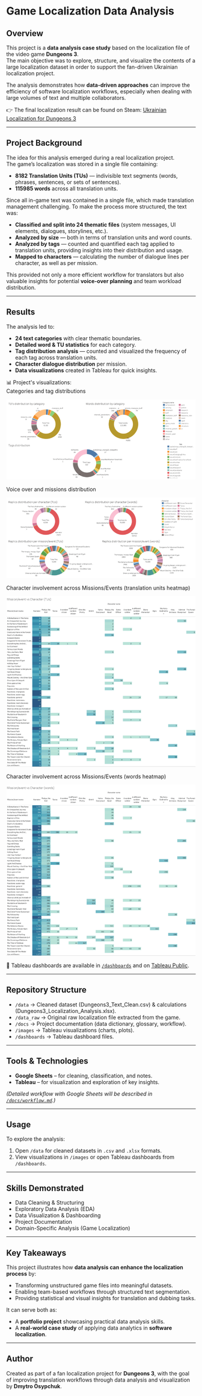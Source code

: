 # Game Localization Data Analysis

## Overview
This project is a **data analysis case study** based on the localization file of the video game **Dungeons 3**.  
The main objective was to explore, structure, and visualize the contents of a large localization dataset in order to support the fan-driven Ukrainian localization project.  

The analysis demonstrates how **data-driven approaches** can improve the efficiency of software localization workflows, especially when dealing with large volumes of text and multiple collaborators.  

👉 The final localization result can be found on Steam: [Ukrainian Localization for Dungeons 3](https://steamcommunity.com/sharedfiles/filedetails/?id=3522560800)

---

## Project Background
The idea for this analysis emerged during a real localization project.  
The game’s localization was stored in a single file containing:
- **8182 Translation Units (TUs)** — indivisible text segments (words, phrases, sentences, or sets of sentences).
- **115985 words** across all translation units.  

Since all in-game text was contained in a single file, which made translation management challenging. To make the process more structured, the text was:
- **Classified and split into 24 thematic files** (system messages, UI elements, dialogues, storylines, etc.).
- **Analyzed by size** — both in terms of translation units and word counts.
- **Analyzed by tags** — counted and quantified each tag applied to translation units, providing insights into their distribution and usage.
- **Mapped to characters** — calculating the number of dialogue lines per character, as well as per mission.  

This provided not only a more efficient workflow for translators but also valuable insights for potential **voice-over planning** and team workload distribution.

---

## Results
The analysis led to:
- **24 text categories** with clear thematic boundaries.  
- **Detailed word & TU statistics** for each category.
- **Tag distribution analysis** — counted and visualized the frequency of each tag across translation units.  
- **Character dialogue distribution** per mission.  
- **Data visualizations** created in Tableau for quick insights.  

📊 Project's visualizations:  
Categories and tag distributions 

![Categories and tag distributions](./images/Categories_tags_distribution.png)  

Voice over and missions distribution

![Voice over and missions distribution](./images/Distribution_character_mission.png) 

Character involvement across Missions/Events (translation units heatmap)

![Mission/event vs Character (TUs heatmap)](./images/Mission_event_vs_Character(TUs).png) 

Character involvement across Missions/Events (words heatmap)

![Mission/event vs Character (words heatmap)](./images/Mission_event_vs_Character(words).png)   

📑 Tableau dashboards are available in [`/dashboards`](./dashboards) and on [Tableau Public](https://public.tableau.com/app/profile/dmytro.osypchuk/viz/Dungeons3LocalizationAnalysis/Categoriestagsdistribution).  

---

## Repository Structure
* `/data` → Cleaned dataset (Dungeons3_Text_Clean.csv) & calculations (Dungeons3_Localization_Analysis.xlsx).  
* `/data_raw` → Original raw localization file extracted from the game.  
* `/docs` → Project documentation (data dictionary, glossary, workflow).  
* `/images` → Tableau visualizations (charts, plots).  
* `/dashboards` → Tableau dashboard files.  

---

## Tools & Technologies
- **Google Sheets** – for cleaning, classification, and notes.  
- **Tableau** – for visualization and exploration of key insights.  

*(Detailed workflow with Google Sheets will be described in [`/docs/workflow.md`](./docs/workflow.md).)*

---

## Usage
To explore the analysis:
1. Open `/data` for cleaned datasets in `.csv` and `.xlsx` formats.  
2. View visualizations in `/images` or open Tableau dashboards from `/dashboards`.  

---

## Skills Demonstrated
- Data Cleaning & Structuring  
- Exploratory Data Analysis (EDA)  
- Data Visualization & Dashboarding  
- Project Documentation  
- Domain-Specific Analysis (Game Localization)  

---

## Key Takeaways
This project illustrates how **data analysis can enhance the localization process** by:
- Transforming unstructured game files into meaningful datasets.  
- Enabling team-based workflows through structured text segmentation.  
- Providing statistical and visual insights for translation and dubbing tasks.  

It can serve both as:
- A **portfolio project** showcasing practical data analysis skills.  
- A **real-world case study** of applying data analytics in **software localization**.  

---

## Author
Created as part of a fan localization project for **Dungeons 3**, with the goal of improving translation workflows through data analysis and visualization by **Dmytro Osypchuk**.

